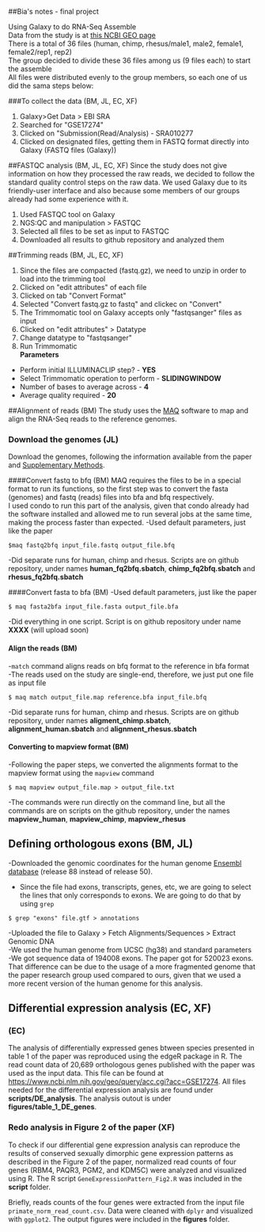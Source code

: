 ##Bia's notes - final project

Using Galaxy to do RNA-Seq Assemble  
Data from the study is at [this NCBI GEO page](https://www.ncbi.nlm.nih.gov/geo/query/acc.cgi?acc=GSE17274)  
There is a total of 36 files (human, chimp, rhesus/male1, male2, female1, female2/rep1, rep2)  
The group decided to divide these 36 files among us (9 files each) to start the assemble  
All files were distributed evenly to the group members, so each one of us did the sama steps below: 

###To collect the data  (BM, JL, EC, XF)
1. Galaxy>Get Data > EBI SRA  
2. Searched for "GSE17274"  
3. Clicked on "Submission(Read/Analysis) - SRA010277  
4. Clicked on designated files, getting them in FASTQ format directly into Galaxy (FASTQ files (Galaxy))

##FASTQC analysis  (BM, JL, EC, XF)
Since the study does not give information on how they processed the raw reads, we decided to follow the standard quality control steps on the raw data. We used Galaxy due to its friendly-user interface and also because some members of our groups already had some experience with it.  
1. Used FASTQC tool on Galaxy  
2. NGS:QC and manipulation > FASTQC  
3. Selected all files to be set as input to FASTQC  
4. Downloaded all results to github repository and analyzed them

##Trimming reads  (BM, JL, EC, XF)
1. Since the files are compacted (fastq.gz), we need to unzip in order to load into the trimming tool
2. Clicked on "edit attributes" of each file
2. Clicked on tab "Convert Format"
3. Selected "Convert fastq.gz to fastq" and clickec on "Convert"
4. The Trimmomatic tool on Galaxy accepts only "fastqsanger" files as input
5. Clicked on "edit attributes" > Datatype
6. Change datatype to "fastqsanger"
7. Run Trimmomatic  
**Parameters**  
- Perform initial ILLUMINACLIP step? - **YES**
- Select Trimmomatic operation to perform - **SLIDINGWINDOW**
- Number of bases to average across - **4**
- Average quality required - **20**

##Alignment of reads  (BM)
The study uses the [MAQ](http://maq.sourceforge.net/maq-man.shtml) software to map and align the RNA-Seq reads to the reference genomes.  

### Download the genomes (JL)
Download the genomes, following the information available from the paper and [Supplementary Methods](http://genome.cshlp.org/content/20/2/180/suppl/DC1). 



####Convert fastq to bfq (BM)
MAQ requires the files to be in a special format to run its functions, so the first step was to convert the fasta (genomes) and fastq (reads) files into bfa and bfq respectively.  
I used condo to run this part of the analysis, given that condo already had the software installed and allowed me to run several jobs at the same time, making the process faster than expected. 
-Used default parameters, just like the paper  

`$maq fastq2bfq input_file.fastq output_file.bfq`   

-Did separate runs for human, chimp and rhesus. Scripts are on github repository, under names **human_fq2bfq.sbatch**, **chimp_fq2bfq.sbatch** and **rhesus_fq2bfq.sbatch**

####Convert fasta to bfa  (BM)
-Used default parameters, just like the paper

`$ maq fasta2bfa input_file.fasta output_file.bfa`  

-Did everything in one script. Script is on github repository under name **XXXX** (will upload soon)  

#### Align the reads  (BM)
-`match` command aligns reads on bfq format to the reference in bfa format  
-The reads used on the study are single-end, therefore, we just put one file as input file  

`$ maq match output_file.map reference.bfa input_file.bfq`  

-Did separate runs for human, chimp and rhesus. Scripts are on github repository, under names **aligment_chimp.sbatch**, **alignment_human.sbatch** and **alignment_rhesus.sbatch**  

#### Converting to mapview format  (BM)
-Following the paper steps, we converted the alignments format to the mapview format using the `mapview` command  

`$ maq mapview output_file.map > output_file.txt`  

-The commands were run directly on the command line, but all the commands are on scripts on the github repository, under the names **mapview_human**, **mapview_chimp**, **mapview_rhesus**  

## Defining orthologous exons  (BM, JL)
-Downloaded the genomic coordinates for the human genome [Ensembl database](http://www.ensembl.org/Homo_sapiens/Info/Index) (release 88 instead of release 50).  
- Since the file had exons, transcripts, genes, etc, we are going to select the lines that only corresponds to exons. We are going to do that by using `grep`  

`$ grep "exons" file.gtf > annotations`  

-Uploaded the file to Galaxy > Fetch Alignments/Sequences > Extract Genomic DNA  
-We used the human genome from UCSC (hg38) and standard parameters  
-We got sequence data of 194008 exons. The paper got for 520023 exons. That difference can be due to the usage of a more fragmented genome that the paper research group used compared to ours, given that we used a more recent version of the human genome for this analysis.  



## Differential expression analysis (EC, XF)

### (EC)
The analysis of differentially expressed genes btween species presented in table 1 of the paper was reproduced using the edgeR package in R. The read count data of 20,689 orthologous genes published with the paper was used as the input data. This file can be found at https://www.ncbi.nlm.nih.gov/geo/query/acc.cgi?acc=GSE17274. All files needed for the differential expression analysis are found under **scripts/DE_analysis**. The analysis outout is under **figures/table_1_DE_genes**.  

### Redo analysis in Figure 2 of the paper (XF)
To check if our differential gene expression analysis can reproduce the results of conserved sexually dimorphic gene expression patterns as described in the Figure 2 of the paper, normalized read counts of four genes (RBM4, PAQR3, PGM2, and KDM5C) were analyzed and visualized using R. The R script `GeneExpressionPattern_Fig2.R` was included in the **script** folder.

Briefly, reads counts of the four genes were extracted from the input file `primate_norm_read_count.csv`. Data were cleaned with `dplyr` and visualized with `ggplot2`. The output figures were included in the **figures** folder.

